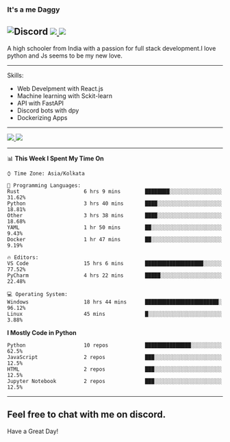 
### It's a me Daggy

![Discord](https://img.shields.io/discord/491175207122370581?color=black&label=Discord&logo=discord) ![](https://img.shields.io/endpoint?url=https://dev.discordprofiles.me/api/badge/vscode/491174779278065689)<a href="https://github.com/Daggy1234">
  <img src="https://komarev.com/ghpvc/?username=Daggy1234&style=flat-square" />
</a>
 ----

A high schooler from India with a passion for full stack development.I love python and Js seems to be my new love. 

-----

Skills:

- Web Develpment with React.js
- Machine learning with Sckit-learn
- API with FastAPI
- Discord bots with dpy
- Dockerizing Apps

-----
<a href="https://github.com/Daggy1234">
  <img src="https://github-readme-stats.vercel.app/api?username=Daggy1234&show_icons=true&hide_border=true" />
</a><a href="https://github.com/Daggy1234">
  <img src="https://github-readme-stats.vercel.app/api/top-langs/?username=Daggy1234&layout=compact" />
</a>

---

<!--START_SECTION:waka-->
📊 **This Week I Spent My Time On** 

```text
⌚︎ Time Zone: Asia/Kolkata

💬 Programming Languages: 
Rust                     6 hrs 9 mins        ████████░░░░░░░░░░░░░░░░░   31.62% 
Python                   3 hrs 40 mins       ████░░░░░░░░░░░░░░░░░░░░░   18.81% 
Other                    3 hrs 38 mins       ████░░░░░░░░░░░░░░░░░░░░░   18.68% 
YAML                     1 hr 50 mins        ██░░░░░░░░░░░░░░░░░░░░░░░   9.43% 
Docker                   1 hr 47 mins        ██░░░░░░░░░░░░░░░░░░░░░░░   9.19%

🔥 Editors: 
VS Code                  15 hrs 6 mins       ███████████████████░░░░░░   77.52% 
PyCharm                  4 hrs 22 mins       █████░░░░░░░░░░░░░░░░░░░░   22.48%

💻 Operating System: 
Windows                  18 hrs 44 mins      ████████████████████████░   96.12% 
Linux                    45 mins             █░░░░░░░░░░░░░░░░░░░░░░░░   3.88%

```

**I Mostly Code in Python** 

```text
Python                   10 repos            ███████████████░░░░░░░░░░   62.5% 
JavaScript               2 repos             ███░░░░░░░░░░░░░░░░░░░░░░   12.5% 
HTML                     2 repos             ███░░░░░░░░░░░░░░░░░░░░░░   12.5% 
Jupyter Notebook         2 repos             ███░░░░░░░░░░░░░░░░░░░░░░   12.5%

```



<!--END_SECTION:waka-->

---

Feel free to chat with me on discord.
-----
Have a Great Day!
